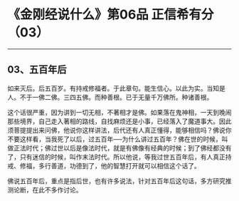 # 《金刚经说什么》第06品 正信希有分（03）

------

## 03、五百年后

如来灭后。后五百岁。有持戒修福者。于此章句。能生信心。以此为实。当知是人。不于一佛二佛。三四五佛。而种善根。已于无量千万佛所。种诸善根。

这个话很严重，因为讲到一切无相，不著相才是佛。如果落在鬼神相，一天到晚闹那些境界，自己走入著相的路线，自找麻烦还是小事，已经落入了魔道事大。因此须菩提提出来问佛，他说你这样讲法，后代还有人真正懂得，能够相信吗？佛说你不要这样看，当我死了以后，过五百年──为什么讲过五百年？佛在世的时候，叫做正法时代；佛过世以后是像法时代，就是有佛像有经典的时候；到了佛经都没有了，只有迷信的时候，叫作末法时代。所以他说，等我过世五百年后，有人真正持戒、修福，多行善道，功德到了，他的智慧打开就可以相信这个话了。

佛说五百年后，重点是指后世，也有许多说法，针对五百年后这句话，多方研究推测论断，在此不多作讨论。

